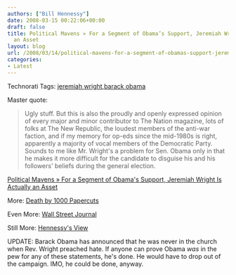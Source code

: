 ```yaml
---
authors: ["Bill Hennessy"]
date: 2008-03-15 00:22:06+00:00
draft: false
title: Political Mavens » For a Segment of Obama’s Support, Jeremiah Wright Is Actually
  an Asset
layout: blog
url: /2008/03/14/political-mavens-for-a-segment-of-obamas-support-jeremiah-wright-is-actually-an-asset/
categories:
- Latest
---
```


Technorati Tags: [jeremiah wright](https://technorati.com/tags/jeremiah%20wright),[barack obama](https://technorati.com/tags/barack%20obama)

 

Master quote:

 

>   
> 
> Ugly stuff. But this is also the proudly and openly expressed opinion of every major and minor contributor to The Nation magazine, lots of folks at The New Republic, the loudest members of the anti-war faction, and if my memory for op-eds since the mid-1980s is right, apparently a majority of vocal members of the Democratic Party. Sounds to me like Mr. Wright's a problem for Sen. Obama only in that he makes it more difficult for the candidate to disguise his and his followers' beliefs during the general election.
> 
> 

 

[Political Mavens » For a Segment of Obama's Support, Jeremiah Wright Is Actually an Asset](https://politicalmavens.com/index.php/2008/03/14/for-a-segment-of-obamas-support-jeremiah-wright-is-actually-an-asset/)

 

 

More: [Death by 1000 Papercuts](https://deathby1000papercuts.com/2008/03/jeramiah-wright-obama-pastor-a-portrait-of-hatred/)

 

Even More: [Wall Street Journal](https://online.wsj.com/article/SB120545277093135111.html?mod=hpp_us_inside_today)

 

Still More: [Hennessy's View](https://hennessysview.com/2008/03/14/how-racist-and-hate-filled-is-obama/)

 

UPDATE: Barack Obama has announced that he was never in the church when Rev. Wright preached hate. If anyone can prove Obama _was_ in the pew for any of these statements, he's done. He would have to drop out of the campaign. IMO, he could be done, anyway.
